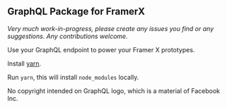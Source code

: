 ## GraphQL Package for FramerX

*Very much work-in-progress, please create any issues you find or any suggestions. Any contributions welcome.*

Use your GraphQL endpoint to power your Framer X prototypes.

Install [yarn](https://yarnpkg.com/en/).

Run ```yarn```, this will install ```node_modules``` locally.

No copyright intended on GraphQL logo, which is a material of Facebook Inc.
